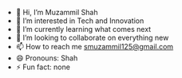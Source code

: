 - 👋 Hi, I’m Muzammil Shah
- 👀 I’m interested in Tech and Innovation
- 🌱 I’m currently learning what comes next
- 💞️ I’m looking to collaborate on everything new
- 📫 How to reach me smuzammil125@gmail.com
- 😄 Pronouns: Shah
- ⚡ Fun fact: none

<!---
Muzammil1459/Muzammil1459 is a ✨ special ✨ repository because its `README.md` (this file) appears on your GitHub profile.
You can click the Preview link to take a look at your changes.
--->
